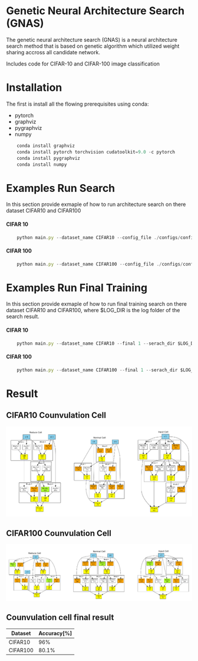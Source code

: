 # Genetic Neural Architecture Search (GNAS) 
The genetic neural architecture search (GNAS) is a neural architecture search method that is based on genetic algorithm which utilized weight sharing accross all candidate network.

Includes code for CIFAR-10 and CIFAR-100 image classification 
 
# Installation
The first is install all the flowing prerequisites using conda:
* pytorch
* graphviz
* pygraphviz
* numpy

```javascript
    conda install graphviz
    conda install pytorch torchvision cudatoolkit=9.0 -c pytorch
    conda install pygraphviz
    conda install numpy
```

# Examples Run Search
In this section provide exmaple of how to run architecture search on there dataset CIFAR10 and CIFAR100 
#### CIFAR 10
```javascript
    python main.py --dataset_name CIFAR10 --config_file ./configs/config_cnn_search_cifar10.json
```
#### CIFAR 100
```javascript
    python main.py --dataset_name CIFAR100 --config_file ./configs/config_cnn_search_cifar100.json
```

# Examples Run Final Training
In this section provide exmaple of how to run final training search on there dataset CIFAR10 and CIFAR100, where $LOG_DIR is the log folder of the search result.
#### CIFAR 10
```javascript
    python main.py --dataset_name CIFAR10 --final 1 --serach_dir $LOG_DIR --config_file ./configs/config_cnn_final_cifar10.json
```
#### CIFAR 100
```javascript
    python main.py --dataset_name CIFAR100 --final 1 --serach_dir $LOG_DIR --config_file ./configs/config_cnn_final_cifar10.json
```

# Result

## CIFAR10 Counvulation Cell 
![Screenshot](images/search_result_cifar10.png)


## CIFAR100 Counvulation Cell
![Screenshot](images/search_result_cifar100.png)

## Counvulation cell final result
| Dataset | Accuracy[%] |
| --- | --- |
| CIFAR10 | 96% |
| CIFAR100 | 80.1% |
